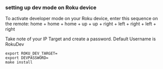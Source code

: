 ### setting up dev mode on Roku device


To activate developer mode on your Roku device, enter this sequence on the remote: home + home + home + up + up + right + left + right + left + right

Take note of your IP Target and create a password. Default Username is RokuDev

```
export ROKU_DEV_TARGET=
export DEVPASSWORD=
make install
```
